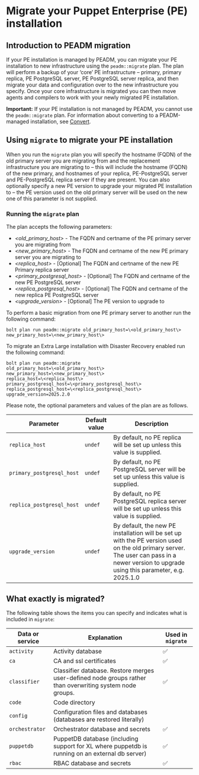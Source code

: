 # Migrate your Puppet Enterprise (PE) installation  

## Introduction to PEADM migration 

If your PE installation is managed by PEADM, you can migrate your PE installation to new infrastructure using the `peadm::migrate` plan. The plan will perform a backup of your ‘core’ PE infrastructure – primary, primary replica, PE PostgreSQL server, PE PostgreSQL server replica, and then migrate your data and configuration over to the new infrastructure you specify. Once your core infrastructure is migrated you can then move agents and compilers to work with your newly migrated PE installation. 

**Important:** If your PE installation is not managed by PEADM, you cannot use the `peadm::migrate` plan. For information about converting to a PEADM-managed installation, see [Convert](https://github.com/puppetlabs/puppetlabs-peadm/blob/main/documentation/convert.md).  

 
## Using `migrate` to migrate your PE installation 
When you run the `migrate` plan you will specify the hostname (FQDN) of the old primary server you are migrating from and the replacement infrastructure you are migrating to – this will include the hostname (FQDN) of the new primary, and hostnames of your replica, PE-PostgreSQL server and PE-PostgreSQL replica server if they are present. You can also optionally specify a new PE version to upgrade your migrated PE installation to – the PE version used on the old primary server will be used on the new one of this parameter is not supplied. 

### Running the `migrate` plan 
The plan accepts the following parameters: 

* _\<old_primary_host\>_ - The FQDN and certname of the PE primary server you are migrating from 
* _\<new_primary_host\>_ - The FQDN and certname of the new PE primary server you are migrating to 
* _\<replica_host\>_ - [Optional] The FQDN and certname of the new PE Primary replica server 
* _\<primary_postgresql_host\>_ - [Optional] The FQDN and certname of the new PE PostgreSQL server 
* _\<replica_postgresql_host\>_ - [Optional] The FQDN and certname of the new replica PE PostgreSQL server 
* _\<upgrade_version\>_ - [Optional] The PE version to upgrade to 

To perform a basic migration from one PE primary server to another run the following command: 
``` 
bolt plan run peadm::migrate old_primary_host=\<old_primary_host\> new_primary_host=\<new_primary_host\> 
``` 

To migrate an Extra Large installation with Disaster Recovery enabled run the following command: 
``` 
bolt plan run peadm::migrate  
old_primary_host=\<old_primary_host\>                         
new_primary_host=\<new_primary_host\> 
replica_host=\<replica_host\> 
primary_postgresql_host=\<primary_postgresql_host\> 
replica_postgresql_host=\<replica_postgresql_host\> 
upgrade_version=2025.2.0 
``` 

Please note, the optional parameters and values of the plan are as follows. 

<!-- table --> 
| Parameter | Default value | Description | 
| ------------------------- | ------------- | ------------------------------------------------------------------------------------------------------------------------------ | 
| `replica_host` | `undef` | By default, no PE replica will be set up unless this value is supplied. | 
| `primary_postgresql_host` | `undef` | By default, no PE PostgreSQL server will be set up unless this value is supplied. | 
| `replica_postgresql_host` | `undef` | By default, no PE PostgreSQL replica server will be set up unless this value is supplied. | 
| `upgrade_version` | `undef` | By default, the new PE installation will be set up with the PE version used on the old primary server. The user can pass in a newer version to upgrade using this parameter, e.g. 2025.1.0 |  

## What exactly is migrated? 
 
The following table shows the items you can specify and indicates what is included in `migrate`: 
 
| Data or service | Explanation | Used in `migrate` | 
| --------------- | -------------------------------------------------------------------------------------------------------- | ------------------ | 
| `activity` | Activity database | ✅ | 
| `ca ` | CA and ssl certificates | ✅ | 
| `classifier` | Classifier database. Restore merges user-defined node groups rather than overwriting system node groups. | ✅ | 
| `code` | Code directory | | 
| `config` | Configuration files and databases (databases are restored literally) |  | 
| `orchestrator` | Orchestrator database and secrets | ✅ | 
| `puppetdb` | PuppetDB database (including support for XL where puppetdb is running on an external db server) | ✅ | 
| `rbac` | RBAC database and secrets | ✅ | 
